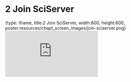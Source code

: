 # 2 Join SciServer
 
{type: iframe, title:2 Join SciServer, width:800, height:600, poster:resources/chapt_screen_images/join-sciserver.png}
![](https://sayumiyork.github.io/miniCURE-16S_Test/join-sciserver.html)
 

 
